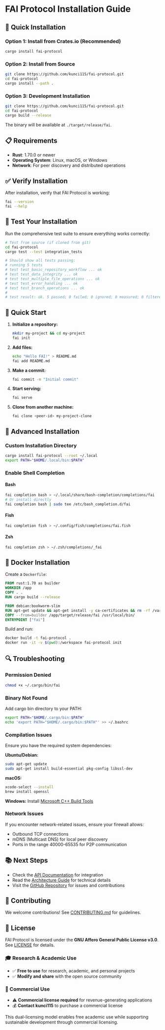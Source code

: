 # FAI Protocol Installation Guide

## 🚀 Quick Installation

### Option 1: Install from Crates.io (Recommended)

```bash
cargo install fai-protocol
```

### Option 2: Install from Source

```bash
git clone https://github.com/kunci115/fai-protocol.git
cd fai-protocol
cargo install --path .
```

### Option 3: Development Installation

```bash
git clone https://github.com/kunci115/fai-protocol.git
cd fai-protocol
cargo build --release
```

The binary will be available at `./target/release/fai`.

## 📋 Requirements

- **Rust**: 1.70.0 or newer
- **Operating System**: Linux, macOS, or Windows
- **Network**: For peer discovery and distributed operations

## ✅ Verify Installation

After installation, verify that FAI Protocol is working:

```bash
fai --version
fai --help
```

## 🧪 Test Your Installation

Run the comprehensive test suite to ensure everything works correctly:

```bash
# Test from source (if cloned from git)
cd fai-protocol
cargo test --test integration_tests

# Should show all tests passing:
# running 5 tests
# test test_basic_repository_workflow ... ok
# test test_data_integrity ... ok
# test test_multiple_file_operations ... ok
# test test_error_handling ... ok
# test test_branch_operations ... ok
#
# test result: ok. 5 passed; 0 failed; 0 ignored; 0 measured; 0 filtered out
```

## 🎯 Quick Start

1. **Initialize a repository:**
   ```bash
   mkdir my-project && cd my-project
   fai init
   ```

2. **Add files:**
   ```bash
   echo "Hello FAI!" > README.md
   fai add README.md
   ```

3. **Make a commit:**
   ```bash
   fai commit -m "Initial commit"
   ```

4. **Start serving:**
   ```bash
   fai serve
   ```

5. **Clone from another machine:**
   ```bash
   fai clone <peer-id> my-project-clone
   ```

## 🔧 Advanced Installation

### Custom Installation Directory

```bash
cargo install fai-protocol --root ~/.local
export PATH="$HOME/.local/bin:$PATH"
```

### Enable Shell Completion

#### Bash
```bash
fai completion bash > ~/.local/share/bash-completion/completions/fai
# Or install directly
fai completion bash | sudo tee /etc/bash_completion.d/fai
```

#### Fish
```bash
fai completion fish > ~/.config/fish/completions/fai.fish
```

#### Zsh
```bash
fai completion zsh > ~/.zsh/completions/_fai
```

## 🐳 Docker Installation

Create a `Dockerfile`:

```dockerfile
FROM rust:1.70 as builder
WORKDIR /app
COPY . .
RUN cargo build --release

FROM debian:bookworm-slim
RUN apt-get update && apt-get install -y ca-certificates && rm -rf /var/lib/apt/lists/*
COPY --from=builder /app/target/release/fai /usr/local/bin/
ENTRYPOINT ["fai"]
```

Build and run:

```bash
docker build -t fai-protocol .
docker run -it -v $(pwd):/workspace fai-protocol init
```

## 🔍 Troubleshooting

### Permission Denied

```bash
chmod +x ~/.cargo/bin/fai
```

### Binary Not Found

Add cargo bin directory to your PATH:

```bash
export PATH="$HOME/.cargo/bin:$PATH"
echo 'export PATH="$HOME/.cargo/bin:$PATH"' >> ~/.bashrc
```

### Compilation Issues

Ensure you have the required system dependencies:

**Ubuntu/Debian:**
```bash
sudo apt-get update
sudo apt-get install build-essential pkg-config libssl-dev
```

**macOS:**
```bash
xcode-select --install
brew install openssl
```

**Windows:**
Install [Microsoft C++ Build Tools](https://visualstudio.microsoft.com/visual-cpp-build-tools/)

### Network Issues

If you encounter network-related issues, ensure your firewall allows:
- Outbound TCP connections
- mDNS (Multicast DNS) for local peer discovery
- Ports in the range 40000-65535 for P2P communication

## 📚 Next Steps

- Check the [API Documentation](https://docs.rs/fai-protocol) for integration
- Read the [Architecture Guide](docs/architecture.md) for technical details
- Visit the [GitHub Repository](https://github.com/kunci115/fai-protocol) for issues and contributions

## 🤝 Contributing

We welcome contributions! See [CONTRIBUTING.md](CONTRIBUTING.md) for guidelines.

## 📄 License

FAI Protocol is licensed under the **GNU Affero General Public License v3.0**. See [LICENSE](LICENSE) for details.

### 🎓 Research & Academic Use
- ✅ **Free to use** for research, academic, and personal projects
- ✅ **Modify and share** with the open source community

### 🏢 Commercial Use
- ⚠️ **Commercial license required** for revenue-generating applications
- 💰 **Contact kunci115** to purchase a commercial license

This dual-licensing model enables free academic use while supporting sustainable development through commercial licensing.